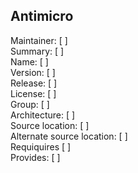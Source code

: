## Antimicro
Maintainer: [ ]  
Summary:  [ ]  
Name: [ ]  
Version: [ ]   
Release: [ ]   
License: [ ]   
Group: [ ]  
Architecture: [ ]  
Source location: [ ]  
Alternate source location: [ ]  
Requiquires [ ]  
Provides: [ ]  
